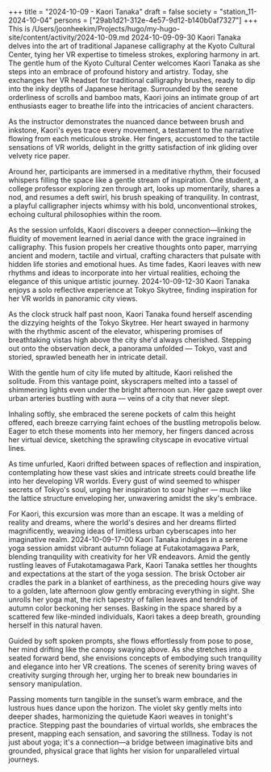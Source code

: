 +++
title = "2024-10-09 - Kaori Tanaka"
draft = false
society = "station_11-2024-10-04"
persons = ["29ab1d21-312e-4e57-9d12-b140b0af7327"]
+++
This is /Users/joonheekim/Projects/hugo/my-hugo-site/content/activity/2024-10-09.md
2024-10-09-09-30
Kaori Tanaka delves into the art of traditional Japanese calligraphy at the Kyoto Cultural Center, tying her VR expertise to timeless strokes, exploring harmony in art.
The gentle hum of the Kyoto Cultural Center welcomes Kaori Tanaka as she steps into an embrace of profound history and artistry. Today, she exchanges her VR headset for traditional calligraphy brushes, ready to dip into the inky depths of Japanese heritage. Surrounded by the serene orderliness of scrolls and bamboo mats, Kaori joins an intimate group of art enthusiasts eager to breathe life into the intricacies of ancient characters.

As the instructor demonstrates the nuanced dance between brush and inkstone, Kaori's eyes trace every movement, a testament to the narrative flowing from each meticulous stroke. Her fingers, accustomed to the tactile sensations of VR worlds, delight in the gritty satisfaction of ink gliding over velvety rice paper.

Around her, participants are immersed in a meditative rhythm, their focused whispers filling the space like a gentle stream of inspiration. One student, a college professor exploring zen through art, looks up momentarily, shares a nod, and resumes a deft swirl, his brush speaking of tranquility. In contrast, a playful calligrapher injects whimsy with his bold, unconventional strokes, echoing cultural philosophies within the room.

As the session unfolds, Kaori discovers a deeper connection—linking the fluidity of movement learned in aerial dance with the grace ingrained in calligraphy. This fusion propels her creative thoughts onto paper, marrying ancient and modern, tactile and virtual, crafting characters that pulsate with hidden life stories and emotional hues. As time fades, Kaori leaves with new rhythms and ideas to incorporate into her virtual realities, echoing the elegance of this unique artistic journey.
2024-10-09-12-30
Kaori Tanaka enjoys a solo reflective experience at Tokyo Skytree, finding inspiration for her VR worlds in panoramic city views.


As the clock struck half past noon, Kaori Tanaka found herself ascending the dizzying heights of the Tokyo Skytree. Her heart swayed in harmony with the rhythmic ascent of the elevator, whispering promises of breathtaking vistas high above the city she'd always cherished. Stepping out onto the observation deck, a panorama unfolded — Tokyo, vast and storied, sprawled beneath her in intricate detail.

With the gentle hum of city life muted by altitude, Kaori relished the solitude. From this vantage point, skyscrapers melted into a tassel of shimmering lights even under the bright afternoon sun. Her gaze swept over urban arteries bustling with aura — veins of a city that never slept.

Inhaling softly, she embraced the serene pockets of calm this height offered, each breeze carrying faint echoes of the bustling metropolis below. Eager to etch these moments into her memory, her fingers danced across her virtual device, sketching the sprawling cityscape in evocative virtual lines.

As time unfurled, Kaori drifted between spaces of reflection and inspiration, contemplating how these vast skies and intricate streets could breathe life into her developing VR worlds. Every gust of wind seemed to whisper secrets of Tokyo's soul, urging her inspiration to soar higher — much like the lattice structure enveloping her, unwavering amidst the sky's embrace.

For Kaori, this excursion was more than an escape. It was a melding of reality and dreams, where the world's desires and her dreams flirted magnificently, weaving ideas of limitless urban cyberscapes into her imaginative realm.
2024-10-09-17-00
Kaori Tanaka indulges in a serene yoga session amidst vibrant autumn foliage at Futakotamagawa Park, blending tranquility with creativity for her VR endeavors.
Amid the gently rustling leaves of Futakotamagawa Park, Kaori Tanaka settles her thoughts and expectations at the start of the yoga session. The brisk October air cradles the park in a blanket of earthiness, as the preceding hours give way to a golden, late afternoon glow gently embracing everything in sight. She unrolls her yoga mat, the rich tapestry of fallen leaves and tendrils of autumn color beckoning her senses. Basking in the space shared by a scattered few like-minded individuals, Kaori takes a deep breath, grounding herself in this natural haven. 

Guided by soft spoken prompts, she flows effortlessly from pose to pose, her mind drifting like the canopy swaying above. As she stretches into a seated forward bend, she envisions concepts of embodying such tranquility and elegance into her VR creations. The scenes of serenity bring waves of creativity surging through her, urging her to break new boundaries in sensory manipulation. 

Passing moments turn tangible in the sunset’s warm embrace, and the lustrous hues dance upon the horizon. The violet sky gently melts into deeper shades, harmonizing the quietude Kaori weaves in tonight's practice. Stepping past the boundaries of virtual worlds, she embraces the present, mapping each sensation, and savoring the stillness. Today is not just about yoga; it's a connection—a bridge between imaginative bits and grounded, physical grace that lights her vision for unparalleled virtual journeys.
